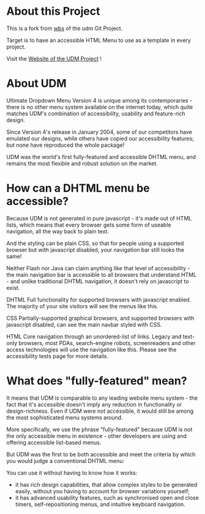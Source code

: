 
# About this Project

This is a fork from [wbs](https://www.blessen.de) of the udm Git
Project.

Target is to have an accessible HTML Menu to use as a template in every
project.

Visit the [Website of the UDM Project](http://www.udm4.com/) !

About UDM
===
Ultimate Dropdown Menu Version 4 is unique among its contemporaries - there is no other menu system available on the internet today, which quite matches UDM's combination of accessibility, usability and feature-rich design.

Since Version 4's release in January 2004, some of our competitors have emulated our designs, while others have copied our accessibility features; but none have reproduced the whole package!

UDM was the world's first fully-featured and accessible DHTML menu, and remains the most flexible and robust solution on the market.

How can a DHTML menu be accessible?
===
Because UDM is not generated in pure javascript - it's made out of HTML lists, which means that every browser gets some form of useable navigation, all the way back to plain text.

And the styling can be plain CSS, so that for people using a supported browser but with javascript disabled, your navigation bar still looks the same!

Neither Flash nor Java can claim anything like that level of accessibility - the main navigation bar is accessible to all browsers that understand HTML - and unlike traditional DHTML navigation, it doesn't rely on javascript to exist.

DHTML
Full functionality for supported browsers with javascript enabled. The majority of your site visitors will see the menus like this.

CSS
Partially-supported graphical browsers, and supported browsers with javascript disabled, can see the main navbar styled with CSS.

HTML
Core navigation through an unordered-list of links. Legacy and text-only browsers, most PDAs, search-engine robots, screenreaders and other access technologies will use the navigation like this.
Please see the accessibility tests page for more details.

What does "fully-featured" mean?
===
It means that UDM is comparable to any leading website menu system - the fact that it's accessible doesn't imply any reduction in functionality or design-richness. Even if UDM were not accessible, it would still be among the most sophisticated menu systems around.

More specifically, we use the phrase "fully-featured" because UDM is not the only accessible menu in existence - other developers are using and offering accessible list-based menus.

But UDM was the first to be both accessible and meet the criteria by which you would judge a conventional DHTML menu:

You can use it without having to know how it works:
- it has rich design capabilities, that allow complex styles to be generated easily, without you having to account for browser variations yourself;
- it has advanced usability features, such as synchronised open and close timers, self-repositioning menus, and intuitive keyboard navigation.
